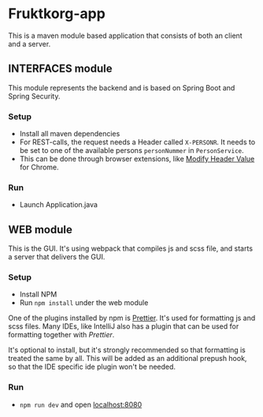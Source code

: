# Fruktkorg-app
This is a maven module based application that consists of both an client and a server.


## INTERFACES module
This module represents the backend and is based on Spring Boot and Spring Security.

### Setup

* Install all maven dependencies
* For REST-calls, the request needs a Header called `X-PERSONR`. It needs to be set to one of the available persons `personNummer` in `PersonService`.
* This can be done through browser extensions, like [Modify Header Value](https://chrome.google.com/webstore/detail/modify-header-value-http/cbdibdfhahmknbkkojljfncpnhmacdek ) for Chrome.

### Run
* Launch Application.java

## WEB module
This is the GUI. It's using webpack that compiles js and scss file, and starts a server that delivers the GUI.

### Setup

* Install NPM 
* Run `npm install` under the web module

One of the plugins installed by npm is [Prettier](https://prettier.io/). It's used for formatting js and scss files.
Many IDEs, like IntelliJ also has a plugin that can be used for formatting together with *Prettier*. 

It's optional to install, but it's strongly recommended so that formatting is treated the same by all.
This will be added as an additional prepush hook, so that the IDE specific ide plugin won't be needed.

### Run
* `npm run dev` and open [localhost:8080](http://localhost:8080)


